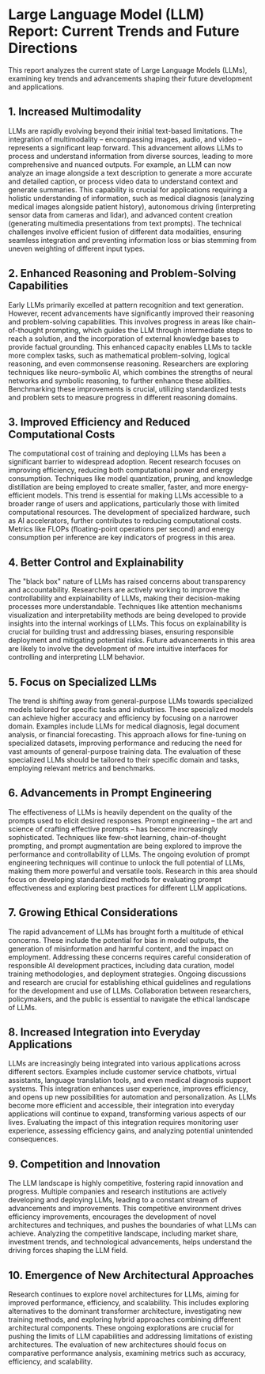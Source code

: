 # Large Language Model (LLM) Report: Current Trends and Future Directions

This report analyzes the current state of Large Language Models (LLMs), examining key trends and advancements shaping their future development and applications.

## 1. Increased Multimodality

LLMs are rapidly evolving beyond their initial text-based limitations.  The integration of multimodality – encompassing images, audio, and video – represents a significant leap forward. This advancement allows LLMs to process and understand information from diverse sources, leading to more comprehensive and nuanced outputs.  For example, an LLM can now analyze an image alongside a text description to generate a more accurate and detailed caption, or process video data to understand context and generate summaries.  This capability is crucial for applications requiring a holistic understanding of information, such as medical diagnosis (analyzing medical images alongside patient history), autonomous driving (interpreting sensor data from cameras and lidar), and advanced content creation (generating multimedia presentations from text prompts).  The technical challenges involve efficient fusion of different data modalities, ensuring seamless integration and preventing information loss or bias stemming from uneven weighting of different input types.


## 2. Enhanced Reasoning and Problem-Solving Capabilities

Early LLMs primarily excelled at pattern recognition and text generation. However, recent advancements have significantly improved their reasoning and problem-solving capabilities. This involves progress in areas like chain-of-thought prompting, which guides the LLM through intermediate steps to reach a solution, and the incorporation of external knowledge bases to provide factual grounding.  This enhanced capacity enables LLMs to tackle more complex tasks, such as mathematical problem-solving, logical reasoning, and even commonsense reasoning.  Researchers are exploring techniques like neuro-symbolic AI, which combines the strengths of neural networks and symbolic reasoning, to further enhance these abilities.  Benchmarking these improvements is crucial, utilizing standardized tests and problem sets to measure progress in different reasoning domains.


## 3. Improved Efficiency and Reduced Computational Costs

The computational cost of training and deploying LLMs has been a significant barrier to widespread adoption.  Recent research focuses on improving efficiency, reducing both computational power and energy consumption. Techniques like model quantization, pruning, and knowledge distillation are being employed to create smaller, faster, and more energy-efficient models.  This trend is essential for making LLMs accessible to a broader range of users and applications, particularly those with limited computational resources.  The development of specialized hardware, such as AI accelerators, further contributes to reducing computational costs.  Metrics like FLOPs (floating-point operations per second) and energy consumption per inference are key indicators of progress in this area.


## 4. Better Control and Explainability

The "black box" nature of LLMs has raised concerns about transparency and accountability.  Researchers are actively working to improve the controllability and explainability of LLMs, making their decision-making processes more understandable.  Techniques like attention mechanisms visualization and interpretability methods are being developed to provide insights into the internal workings of LLMs.  This focus on explainability is crucial for building trust and addressing biases, ensuring responsible deployment and mitigating potential risks.  Future advancements in this area are likely to involve the development of more intuitive interfaces for controlling and interpreting LLM behavior.


## 5. Focus on Specialized LLMs

The trend is shifting away from general-purpose LLMs towards specialized models tailored for specific tasks and industries.  These specialized models can achieve higher accuracy and efficiency by focusing on a narrower domain. Examples include LLMs for medical diagnosis, legal document analysis, or financial forecasting. This approach allows for fine-tuning on specialized datasets, improving performance and reducing the need for vast amounts of general-purpose training data.  The evaluation of these specialized LLMs should be tailored to their specific domain and tasks, employing relevant metrics and benchmarks.


## 6. Advancements in Prompt Engineering

The effectiveness of LLMs is heavily dependent on the quality of the prompts used to elicit desired responses.  Prompt engineering – the art and science of crafting effective prompts – has become increasingly sophisticated.  Techniques like few-shot learning, chain-of-thought prompting, and prompt augmentation are being explored to improve the performance and controllability of LLMs.  The ongoing evolution of prompt engineering techniques will continue to unlock the full potential of LLMs, making them more powerful and versatile tools.  Research in this area should focus on developing standardized methods for evaluating prompt effectiveness and exploring best practices for different LLM applications.


## 7. Growing Ethical Considerations

The rapid advancement of LLMs has brought forth a multitude of ethical concerns.  These include the potential for bias in model outputs, the generation of misinformation and harmful content, and the impact on employment.  Addressing these concerns requires careful consideration of responsible AI development practices, including data curation, model training methodologies, and deployment strategies.  Ongoing discussions and research are crucial for establishing ethical guidelines and regulations for the development and use of LLMs.  Collaboration between researchers, policymakers, and the public is essential to navigate the ethical landscape of LLMs.


## 8. Increased Integration into Everyday Applications

LLMs are increasingly being integrated into various applications across different sectors.  Examples include customer service chatbots, virtual assistants, language translation tools, and even medical diagnosis support systems.  This integration enhances user experience, improves efficiency, and opens up new possibilities for automation and personalization.  As LLMs become more efficient and accessible, their integration into everyday applications will continue to expand, transforming various aspects of our lives.  Evaluating the impact of this integration requires monitoring user experience, assessing efficiency gains, and analyzing potential unintended consequences.


## 9. Competition and Innovation

The LLM landscape is highly competitive, fostering rapid innovation and progress.  Multiple companies and research institutions are actively developing and deploying LLMs, leading to a constant stream of advancements and improvements. This competitive environment drives efficiency improvements, encourages the development of novel architectures and techniques, and pushes the boundaries of what LLMs can achieve.  Analyzing the competitive landscape, including market share, investment trends, and technological advancements, helps understand the driving forces shaping the LLM field.


## 10. Emergence of New Architectural Approaches

Research continues to explore novel architectures for LLMs, aiming for improved performance, efficiency, and scalability.  This includes exploring alternatives to the dominant transformer architecture, investigating new training methods, and exploring hybrid approaches combining different architectural components.  These ongoing explorations are crucial for pushing the limits of LLM capabilities and addressing limitations of existing architectures.  The evaluation of new architectures should focus on comparative performance analysis, examining metrics such as accuracy, efficiency, and scalability.
